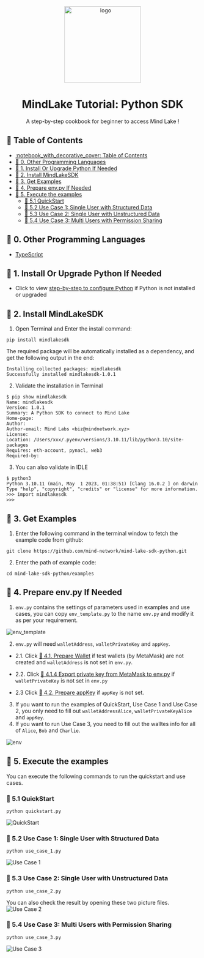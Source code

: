 <div align="center">

  <img src="https://avatars.githubusercontent.com/u/97393721" alt="logo" width="200" height="auto" />
  <h1>MindLake Tutorial: Python SDK</h1>
  
  <p>
    A step-by-step cookbook for beginner to access Mind Lake !
  </p>
</div>

<!-- toc generator: 1. install "markdown all in one" in vs code, 2. cmd: create table of contents -->
<!-- Table of Contents -->
## :notebook_with_decorative_cover: Table of Contents
- [:notebook\_with\_decorative\_cover: Table of Contents](#notebook_with_decorative_cover-table-of-contents)
- [:star2: 0. Other Programming Languages](#star2-0-other-programming-languages)
- [:star2: 1. Install Or Upgrade Python If Needed](#star2-1-install-or-upgrade-python-if-needed)
- [:star2: 2. Install MindLakeSDK](#star2-2-install-mindlakesdk)
- [:star2: 3. Get Examples](#star2-3-get-examples)
- [:star2: 4. Prepare env.py If Needed](#star2-4-prepare-envpy-if-needed)
- [:star2: 5. Execute the examples](#star2-5-execute-the-examples)
  - [:art: 5.1 QuickStart](#art-51-quickstart)
  - [:art: 5.2 Use Case 1: Single User with Structured Data](#art-52-use-case-1-single-user-with-structured-data)
  - [:art: 5.3 Use Case 2: Single User with Unstructured Data](#art-53-use-case-2-single-user-with-unstructured-data)
  - [:art: 5.4 Use Case 3: Multi Users with Permission Sharing](#art-54-use-case-3-multi-users-with-permission-sharing)


## :star2: 0. Other Programming Languages
- [TypeScript](https://github.com/mind-network/mind-lake-sdk-typescript/)

## :star2: 1. Install Or Upgrade Python If Needed
- Click to view [step-by-step to configure Python](Configure_Python.md) if Python is not installed or upgraded

## :star2: 2. Install MindLakeSDK
1. Open Terminal and Enter the install command:
```shell
pip install mindlakesdk
```
The required package will be automatically installed as a dependency, and get the following output in the end:
```
Installing collected packages: mindlakesdk
Successfully installed mindlakesdk-1.0.1
```

2. Validate the installation in Terminal
```shell
$ pip show mindlakesdk
Name: mindlakesdk
Version: 1.0.1
Summary: A Python SDK to connect to Mind Lake
Home-page:
Author:
Author-email: Mind Labs <biz@mindnetwork.xyz>
License:
Location: /Users/xxx/.pyenv/versions/3.10.11/lib/python3.10/site-packages
Requires: eth-account, pynacl, web3
Required-by:
```

3. You can also validate in IDLE
```shell
$ python3
Python 3.10.11 (main, May  1 2023, 01:38:51) [Clang 16.0.2 ] on darwin
Type "help", "copyright", "credits" or "license" for more information.
>>> import mindlakesdk
>>>
```


## :star2: 3. Get Examples
1. Enter the following command in the terminal window to fetch the example code from github:
```shell
git clone https://github.com/mind-network/mind-lake-sdk-python.git
```
2. Enter the path of example code:
```shell
cd mind-lake-sdk-python/examples
```


## :star2: 4. Prepare env.py If Needed
1. `env.py` contains the settings of parameters used in examples and use cases, you can copy `env_template.py` to the name `env.py` and modify it as per your requirement. 

![env_template](imgs/env_template.png)

2. `env.py` will need `walletAddress`, `walletPrivateKey` and `appKey`.

  - 2.1. Click [:art: 4.1. Prepare Wallet](Configure_Wallet.md#art-41-prepare-wallet) if test wallets (by MetaMask) are not created and `walletAddress` is not set in `env.py`.
  
  - 2.2. Click [:dart: 4.1.4 Export private key from MetaMask to env.py](Configure_Wallet.md#dart-414-export-private-key-from-metamask-to-envpy) if `walletPrivateKey` is not set in `env.py`

  - 2.3 Click [:art: 4.2. Prepare appKey](Configure_Wallet.md#art-42-prepare-appkey) if `appKey` is not set.
  
3. If you want to run the examples of QuickStart, Use Case 1 and Use Case 2, you only need to fill out `walletAddressAlice`, `walletPrivateKeyAlice` and `appKey`. 
4. If you want to run Use Case 3, you need to fill out the walltes info for all of `Alice`, `Bob` and `Charlie`.

![env](imgs/env.png)


## :star2: 5. Execute the examples
You can execute the following commands to run the quickstart and use cases.
### :art: 5.1 QuickStart
```shell
python quickstart.py
```
![QuickStart](imgs/quickstart.png)
### :art: 5.2 Use Case 1: Single User with Structured Data
```shell
python use_case_1.py
```
![Use Case 1](imgs/use_case_1.png)
### :art: 5.3 Use Case 2: Single User with Unstructured Data
```shell
python use_case_2.py
```
You can also check the result by opening these two picture files.
![Use Case 2](imgs/use_case_2.png)
<!-- <img src="imgs/use_case_2.png" alt="Use Case 2" width="100%"> -->
### :art: 5.4 Use Case 3: Multi Users with Permission Sharing
```shell
python use_case_3.py
```
![Use Case 3](imgs/use_case_3.png)
